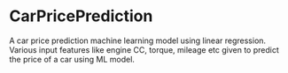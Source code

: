 # CarPricePrediction
A car price prediction machine learning model using linear regression. Various input features like engine CC, torque, mileage etc given to predict the price of a car using ML model.
